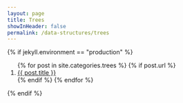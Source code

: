 ```yaml
---
layout: page
title: Trees
showInHeader: false
permalink: /data-structures/trees
---
```

{% if jekyll.environment == "production" %}
<ol>
  {% for post in site.categories.trees %}
    {% if post.url %}
        <li><a href="{{ post.url }}">{{ post.title }}</a></li>
    {% endif %}
  {% endfor %}
</ol>
{% endif %}